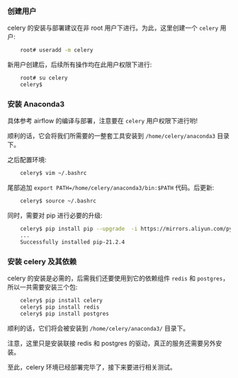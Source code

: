 
### 创建用户

celery 的安装与部署建议在非 root 用户下进行。为此，这里创建一个 `celery` 用户:
```sh
    root# useradd -m celery
```

新用户创建后，后续所有操作均在此用户权限下进行:
```sh
    root# su celery
    celery$
```

### 安装 Anaconda3

具体参考 airflow 的编译与部署，注意要在 `celery` 用户权限下进行哟!

顺利的话，它会将我们所需要的一整套工具安装到 `/home/celery/anaconda3` 目录下。

之后配置环境:
```sh
    celery$ vim ~/.bashrc
```
尾部追加 `export PATH=/home/celery/anaconda3/bin:$PATH` 代码。后更新:
```sh
    celery$ source ~/.bashrc
```

同时，需要对 pip 进行必要的升级:
```sh
    celery$ pip install pip --upgrade  -i https://mirrors.aliyun.com/pypi/simple/
    ...
    Successfully installed pip-21.2.4
```

### 安装 celery 及其依赖

celery 的安装是必需的，后需我们还要使用到它的依赖组件 `redis` 和 `postgres`，所以一共需要安装三个包:
```sh
    celery$ pip install celery
    celery$ pip install redis
    celery$ pip install postgres
```
顺利的话，它们将会被安装到 `/home/celery/anaconda3/` 目录下。

注意，这里只是安装联接 redis 和 postgres 的驱动，真正的服务还需要另外安装。

至此，celery 环境已经部署完毕了，接下来要进行相关测试。
